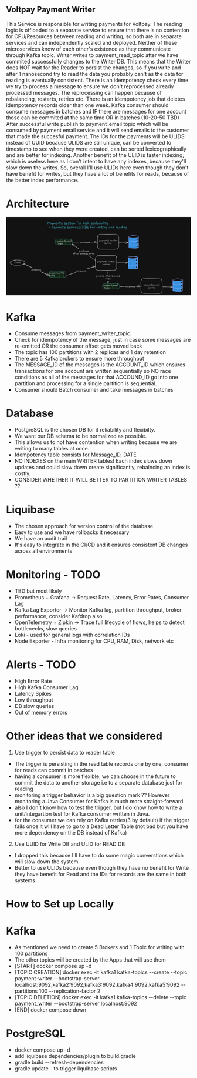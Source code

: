 ## Voltpay Payment Writer

This Service is responsible for writing payments for Voltpay.
The reading logic is offloaded to a separate service to ensure that there is no contention for CPU/Resources 
between reading and writing, so both are in separate services and can independently scaled and deployed.
Neither of these microservices know of each other's existence as they communicate through Kafka topic.
Writer writes to payment_read_topic after we have commited successfully changes to the Writer DB.
This means that the Writer does NOT wait for the Reader to persist the changes, so if you write and after 
1 nanosecond try to read the data you probably can't as the data for reading is eventually consistent.
There is an idempotency check every time we try to process a message to ensure we don't reprocessed already processed messages.
The reprocessing can happen because of rebalancing, restarts, retries etc.
There is an idempotency job that deletes idempotency records older than one week.
Kafka consumer should consume messages in batches and IF there are messages for one account those can be commited at the same time OR in batches (10-20-50 TBD)
After successful write publish to payment_email topic which will be consumed by payment email service and it will
send emails to the customer that made the succesful payment. The IDs for the payments will be ULIDS instead of UUID 
because ULIDS are still unique, can be converted to timestamp to see when they were created, can be sorted lexicographically and are better for indexing.
Another benefit of the ULID is faster indexing, which is useless here as I don't intent to have any indexes, because they'll slow down the writes.
So, overall I'll use ULIDs here even though they don't have benefit for writes, but they have a lot of benefits for reads, because of the better index performance.


# Architecture
![img_2.png](img_2.png)
# Kafka 
  - Consume messages from payment_writer_topic.
  - Check for idempotency of the message, just in case some messages are re-emitted OR the consumer offset gets moved back
  - The topic has 100 partitions with 2 replicas and 1 day retention
  - There are 5 Kafka brokers to ensure more throughput
  - The MESSAGE_ID of the messages is the ACCOUNT_ID which ensures transactions for one account are written sequentially so NO race conditions as all of the messages for that ACCOUND_ID go into one partition and processing for a single partition is sequential.
  - Consumer should Batch consumer and take messages in batches

# Database 
  - PostgreSQL is the chosen DB for it reliability and flexibilty.
  - We want our DB schema to be normalized as possible.
  - This allows us to not have contention when writing because we are writing to many tables at once.
  - Idempotency table consists for Message_ID, DATE
  - NO INDEXES on the main WRITER tables! Each index slows down updates and could slow down create significantly, rebalncing an index is costly.
  - CONSIDER WHETHER IT WILL BETTER TO PARTITION WRITER TABLES ??
   
# Liquibase
  - The chosen approach for version control of the database 
  - Easy to use and we have rollbacks it necessary 
  - We have an audit trail
  - It's easy to integrate in the CI/CD and it ensures consistent DB changes across all environments

# Monitoring - TODO
  - TBD but most likely 
  - Prometheus + Grafana -> Request Rate, Latency, Error Rates, Consumer Lag 
  - Kafka Lag Exporter -> Monitor Kafka lag, partition throughput, broker performance, consider Kafdrop also 
  - OpenTelemetry + Zipkin -> Trace full lifecycle of flows, helps to detect bottlenecks, slow queries
  - Loki - used for general logs with correlation IDs
  - Node Exporter - Infra monitoring for CPU, RAM, Disk, network etc

# Alerts - TODO 
  - High Error Rate
  - High Kafka Consumer Lag
  - Latency Spikes
  - Low throughput 
  - DB slow queries 
  - Out of memory errors

# Other ideas that we considered

1. Use trigger to persist data to reader table
  - The trigger is persisting in the read table records one by one, consumer for reads can commit in batches 
  - having a consumer is more flexible, we can choose in the future to commit the data to another storage i.e to a separate database just for reading 
  - monitoring a trigger behavior is a big question mark ?? However monitoring a Java Consumer for Kafka is much more straight-forward
  - also I don't know how to test the trigger, but I do know how to write a unit/integartion test for Kafka consumer written in Java.
  - for the consumer we can rely on Kafka retries(3 by default) if the trigger fails once it will have to go to a Dead Letter Table (not bad but you have more dependency on the DB instead of Kafka)
2. Use UUID for Write DB and ULID for READ DB 
  - I dropped this because I'll have to do some magic converstions which will slow down the system 
  - Better to use ULIDs because even though they have no benefit for Write they have benefit for Read and the IDs for records are the same in both systems 

# How to Set up Locally

# Kafka 
 - As mentioned we need to create 5 Brokers and 1 Topic for writing with 100 partitions
 - The other topics will be created by the Apps that will use them 
 - [START] docker compose up -d
 - [TOPIC CREATION] docker exec -it kafka1 kafka-topics --create --topic payment-writer --bootstrap-server localhost:9092,kafka2:9092,kafka3:9092,kafka4:9092,kafka5:9092 --partitions 100 --replication-factor 2 
 - [TOPIC DELETION] docker exec -it kafka1 kafka-topics --delete --topic payment_writer --bootstrap-server localhost:9092
 - [END] docker compose down 

# PostgreSQL
 - docker compose up -d
 - add liquibase dependencies/plugin to build.gradle
 - gradle build --refresh-dependencies
 - gradle update - to trigger liquibase scripts